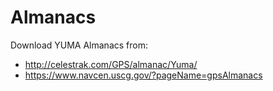 # Almanacs

Download YUMA Almanacs from: 
- http://celestrak.com/GPS/almanac/Yuma/ 
- https://www.navcen.uscg.gov/?pageName=gpsAlmanacs
